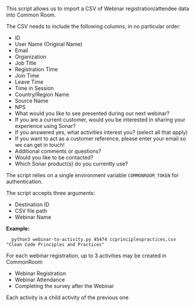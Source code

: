 This script allows us to import a CSV of Webinar registration/attendee data into Common Room.

The CSV needs to include the following columns, in no particular order:

- ID
- User Name (Original Name)
- Email
- Organization
- Job Title
- Registration Time
- Join Time
- Leave Time
- Time in Session
- Country/Region Name
- Source Name
- NPS
- What would you like to see presented during our next webinar?
- If you are a current customer, would you be interested in sharing your experience using Sonar?
- If you answered yes, what activities interest you? (select all that apply)
- If you want to act as a customer reference, please enter your email so we can get in touch!
- Additional comments or questions?
- Would you like to be contacted?
- Which Sonar product(s) do you currently use?

The script relies on a single environment variable `COMMONROOM_TOKEN`  for authentication.

The script accepts three arguments:

- Destination ID
- CSV file path
- Webinar Name

**Example:**
```
  python3 webinar-to-activity.py 45474 ccprinciplespractices.csv "Clean Code Principles and Practices"
```

For each webinar registration, up to 3 activities may be created in CommonRoom

- Webinar Registration
- Webinar Attendance
- Completing the survey after the Webinar

Each activity is a child activity of the previous one
